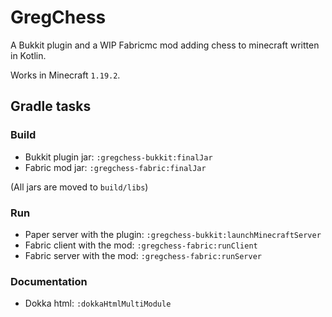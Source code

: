 # GregChess
A Bukkit plugin and a WIP Fabricmc mod adding chess to minecraft written in Kotlin.

Works in Minecraft `1.19.2`.

## Gradle tasks
### Build
- Bukkit plugin jar: `:gregchess-bukkit:finalJar`
- Fabric mod jar: `:gregchess-fabric:finalJar`

(All jars are moved to `build/libs`)

### Run
- Paper server with the plugin: `:gregchess-bukkit:launchMinecraftServer`
- Fabric client with the mod: `:gregchess-fabric:runClient`
- Fabric server with the mod: `:gregchess-fabric:runServer`

### Documentation
- Dokka html: `:dokkaHtmlMultiModule`